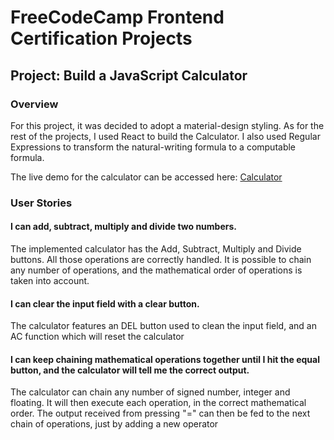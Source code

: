 # FreeCodeCamp Frontend Certification Projects
## Project: Build a JavaScript Calculator
### Overview
For this project, it was decided to adopt a material-design styling.
As for the rest of the projects, I used React to build the Calculator. I also used Regular Expressions to transform the natural-writing formula to a computable formula.

The live demo for the calculator can be accessed here: [Calculator](http://jvdsande.github.io/fcc-projects/fcc/calculator)

### User Stories
#### I can add, subtract, multiply and divide two numbers.
The implemented calculator has the Add, Subtract, Multiply and Divide buttons. All those operations are correctly handled.
It is possible to chain any number of operations, and the mathematical order of operations is taken into account.

#### I can clear the input field with a clear button.
The calculator features an DEL button used to clean the input field, and an AC function which will reset the calculator

#### I can keep chaining mathematical operations together until I hit the equal button, and the calculator will tell me the correct output.
The calculator can chain any number of signed number, integer and floating. It will then execute each operation, in the correct mathematical order. The output received from pressing "=" can then be fed to the next chain of operations, just by adding a new operator
